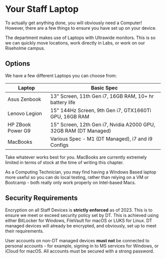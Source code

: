 # Your Staff Laptop

To actually get anything done, you will obviously need a Computer! However, there are a few things to ensure you have set up
on your device. 

The department makes use of Laptops with Ultrawide monitors. This is so we can quickly move locations, work directly 
in Labs, or work on our Riseholme campus. 

## Options

We have a few different Laptops you can choose from:

| Laptop            | Basic Spec                                                       |
|-------------------|------------------------------------------------------------------|
| Asus Zenbook      | 13" Screen, 11th Gen i7, 16GB RAM, 10+ hr battery life           |
| Lenovo Legion     | 15" 144Hz Screen, 9th Gen i7, GTX1660Ti GPU, 16GB RAM            |
| HP ZBook Power G9 | 15" Screen, 12th Gen i7, Nvidia A2000 GPU, 32GB RAM (DT Managed) |
| MacBooks          | Various Spec - M1 (DT Managed), i7 and i9 Configs                |

Take whatever works best for you. MacBooks are currently extremely limited in terms of stock at the time of writing this chapter.

As a Computing Technician, you may find having a Windows Based laptop more useful so you can do local testing, rather than
relying on a VM or Bootcamp - both really only work properly on Intel-based Macs.

## Security Requirements

Encryption on all Staff Devices is **strictly enforced** as of 2023. This is to ensure we meet or exceed security policy
set by DT. This is achieved using either BitLocker for Windows, FileVault for macOS or LUKS for Linux. 
DT managed devices will already be encrypted, and obviously, set up to meet their requirements.

User accounts on non-DT managed devices **must not** be connected to personal accounts - for example, signing in to 
MS services for Windows, or iCloud for macOS. All accounts must be secured with a strong password.
